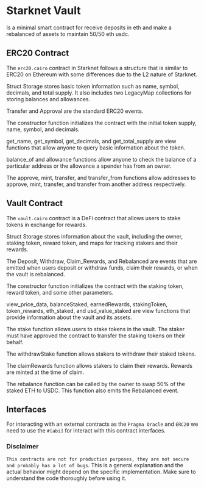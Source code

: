 # Starknet Vault

Is a minimal smart contract for receive deposits in eth and make a rebalanced of assets to maintain 50/50 eth usdc.

## ERC20 Contract

The `erc20.cairo` contract in Starknet follows a structure that is similar to ERC20 on Ethereum with some differences due to the L2 nature of Starknet.

Struct Storage stores basic token information such as name, symbol, decimals, and total supply. It also includes two LegacyMap collections for storing balances and allowances.

Transfer and Approval are the standard ERC20 events.

The constructor function initializes the contract with the initial token supply, name, symbol, and decimals.

get_name, get_symbol, get_decimals, and get_total_supply are view functions that allow anyone to query basic information about the token.

balance_of and allowance functions allow anyone to check the balance of a particular address or the allowance a spender has from an owner.

The approve, mint, transfer, and transfer_from functions allow addresses to approve, mint, transfer, and transfer from another address respectively.

## Vault Contract

The `vault.cairo` contract is a DeFi contract that allows users to stake tokens in exchange for rewards.

Struct Storage stores information about the vault, including the owner, staking token, reward token, and maps for tracking stakers and their rewards.

The Deposit, Withdraw, Claim_Rewards, and Rebalanced are events that are emitted when users deposit or withdraw funds, claim their rewards, or when the vault is rebalanced.

The constructor function initializes the contract with the staking token, reward token, and some other parameters.

view_price_data, balanceStaked, earnedRewards, stakingToken, token_rewards, eth_staked, and usd_value_staked are view functions that provide information about the vault and its assets.

The stake function allows users to stake tokens in the vault. The staker must have approved the contract to transfer the staking tokens on their behalf.

The withdrawStake function allows stakers to withdraw their staked tokens.

The claimRewards function allows stakers to claim their rewards. Rewards are minted at the time of claim.

The rebalance function can be called by the owner to swap 50% of the staked ETH to USDC. This function also emits the Rebalanced event.

## Interfaces

For interacting with an external contracts as the `Pragma Oracle` and `ERC20` we  need to use the `#[abi]` for interact with this contract interfaces.

### Disclaimer

``This contracts are not for production purposes, they are not secure and probably has a lot of bugs``.
This is a general explanation and the actual behavior might depend on the specific implementation. Make sure to understand the code thoroughly before using it.
